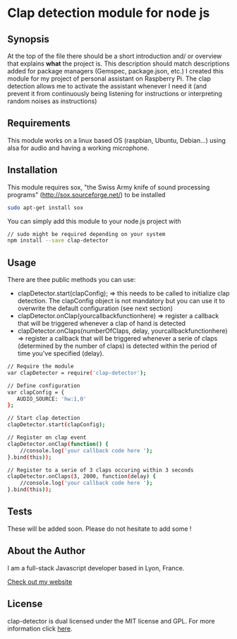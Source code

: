 Clap detection module  for node js
===

## Synopsis

At the top of the file there should be a short introduction and/ or overview that explains **what** the project is. This description should match descriptions added for package managers (Gemspec, package.json, etc.)
I created this module for my project of personal assistant on Raspberry Pi. The clap detection allows me to activate the assistant whenever I need it (and prevent it from continuously being listening for instructions or interpreting random noises as instructions)

## Requirements
This module works on a linux based OS (raspbian, Ubuntu, Debian...) using alsa for audio and having a working microphone.

## Installation

This module requires sox, "the Swiss Army knife of sound processing programs" (http://sox.sourceforge.net/) to be installed
```bash
sudo apt-get install sox
```
You can simply add this module to your node.js project with
```bash
// sudo might be required depending on your system
npm install --save clap-detector
```

## Usage

There are thee public methods you can use:
- clapDetector.start(clapConfig);
=> this needs to be called to initialize clap detection. The clapConfig object is not mandatory but you can use it to overwrite the default configuration (see next section)
- clapDetector.onClap(yourcallbackfunctionhere)
=> register a callback that will be triggered whenever a clap of hand is detected
- clapDetector.onClaps(numberOfClaps, delay, yourcallbackfunctionhere)
=> register a callback that will be triggered whenever a serie of claps (determined by the number of claps) is detected within the period of time you've specified (delay).

```bash
// Require the module
var clapDetector = require('clap-detector');

// Define configuration
var clapConfig = {
   AUDIO_SOURCE: 'hw:1,0'
};

// Start clap detection
clapDetector.start(clapConfig);

// Register on clap event
clapDetector.onClap(function() {
    //console.log('your callback code here ');
}.bind(this));

// Register to a serie of 3 claps occuring within 3 seconds
clapDetector.onClaps(3, 2000, function(delay) {
    //console.log('your callback code here ');
}.bind(this));
```

## Tests

These will be added soon. Please do not hesitate to add some !

## About the Author

I am a full-stack Javascript developer based in Lyon, France.

[Check out my website](http://www.thomschell.com)

## License

clap-detector is dual licensed under the MIT license and GPL.
For more information click [here](https://opensource.org/licenses/MIT).